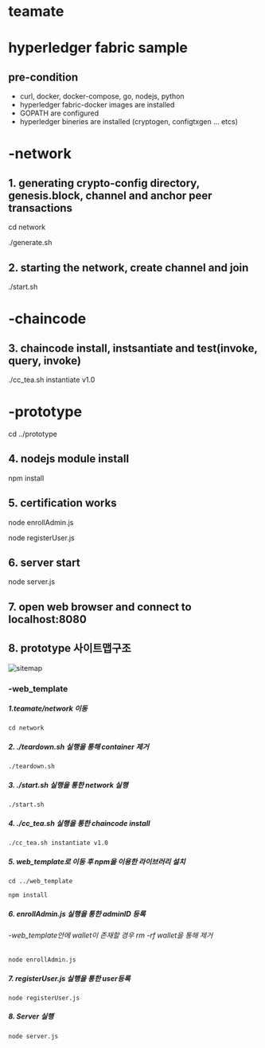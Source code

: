 # teamate

# hyperledger fabric sample 

## pre-condition

* curl, docker, docker-compose, go, nodejs, python 
* hyperledger fabric-docker images are installed
* GOPATH are configured
* hyperledger bineries are installed (cryptogen, configtxgen ... etcs)

# -network

## 1. generating crypto-config directory, genesis.block, channel and anchor peer transactions

cd network

./generate.sh

## 2. starting the network, create channel and join 

./start.sh

# -chaincode

## 3. chaincode install, instsantiate and test(invoke, query, invoke)

./cc_tea.sh instantiate v1.0

# -prototype

cd ../prototype

## 4. nodejs module install

npm install

## 5. certification works

node enrollAdmin.js

node registerUser.js

## 6. server start

node server.js

## 7. open web browser and connect to localhost:8080

 

## 8. prototype  사이트맵구조

![sitemap](https://user-images.githubusercontent.com/65533250/89747476-e3b19780-daf9-11ea-93d5-513e465ce459.jpg)



### -web_template

##### 1.teamate/network 이동 

```shell
cd network
```



##### 2. ./teardown.sh 실행을 통해 container 제거

```shell
./teardown.sh
```



##### 3. ./start.sh 실행을 통한 network 실행

```shell
./start.sh
```



##### 4. ./cc_tea.sh 실행을 통한 chaincode install

```shell
./cc_tea.sh instantiate v1.0
```



##### 5. web_template로 이동 후 npm을 이용한 라이브러리 설치

```shell
cd ../web_template

npm install
```



##### 6. enrollAdmin.js 실행을 통한 adminID 등록

###### -web_template안에 wallet이 존재할 경우 rm -rf wallet을 통해 제거

```shell
node enrollAdmin.js
```



##### 7. registerUser.js 실행을 통한 user등록

```shell
node registerUser.js
```



##### 8. Server 실행

```shell
node server.js
```

